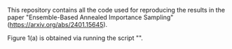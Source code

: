 This repository contains all the code used for reproducing the results in the paper "Ensemble-Based Annealed Importance Sampling" (https://arxiv.org/abs/2401.15645).


Figure 1(a) is obtained via running the script "".






